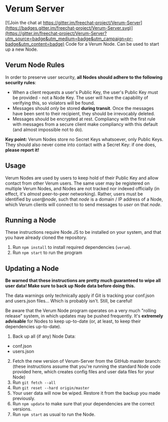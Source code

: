 # Verum Server

[![Join the chat at https://gitter.im/freechat-project/Verum-Server](https://badges.gitter.im/freechat-project/Verum-Server.svg)](https://gitter.im/freechat-project/Verum-Server?utm_source=badge&utm_medium=badge&utm_campaign=pr-badge&utm_content=badge)
Code for a Verum Node. Can be used to start up a new Node.

## Verum Node Rules
In order to preserve user security, **all Nodes should adhere to the following security rules**:

- When a client requests a user's Public Key, the user's Public Key must be provided - not a Node Key. The user will have the capability of verifying this, so violators will be found.
- Messages should *only* be stored **during transit**. Once the messages have been sent to their recipient, they should be irrevocably deleted.
- Messages should be encrypted at rest. Compliancy with the first rule with messages from a secure client make compliancy with this default (and almost impossible not to do).

**Key point:** Verum Nodes store no Secret Keys whatsoever, only Public Keys. They should also never come into contact with a Secret Key: if one does, **please report it!**

## Usage

Verum Nodes are used by users to keep hold of their Public Key and allow contact from other Verum users. The same user may be registered on multiple Verum Nodes, and Nodes are not tracked nor indexed officially (in effect, it's _almost_ peer-to-peer networking). Rather, users must be identified by _user_@_node_, such that _node_ is a domain / IP address of a Node, which Verum clients will connect to to send messages to _user_ on that _node_.

## Running a Node

These instructions require Node.JS to be installed on your system, and that you have already cloned the repository.

1. Run `npm install` to install required dependencies (`verum`).
2. Run `npm start` to run the program

## Updating a Node

**Be warned that these instructions are pretty much guaranteed to wipe all user data! Make sure to back up Node data before doing this.**

The data warnings only technically apply if Git is tracking your conf.json and users.json files... Which is probably isn't. Still, be careful!

Be aware that the Verum Node program operates on a very much "rolling release" system, in which updates may be pushed frequently. It's **extremely advisable** for Nodes to keep up-to-date (or, at least, to keep their dependencies up-to-date).

1. Back up all (if any) Node Data:
  - conf.json
  - users.json
2. Fetch the new version of Verum-Server from the GitHub master branch: (these instructions assume that you're running the standard Node code provided here, which creates config files and user data files for your Node)
  1. Run `git fetch --all`
  2. Run `git reset --hard origin/master`
3. Your user data will now be wiped. Restore it from the backup you made previously.
4. Run `npm update` to make sure that your dependencies are the correct versions.
4. Run `npm start` as usual to run the Node.
